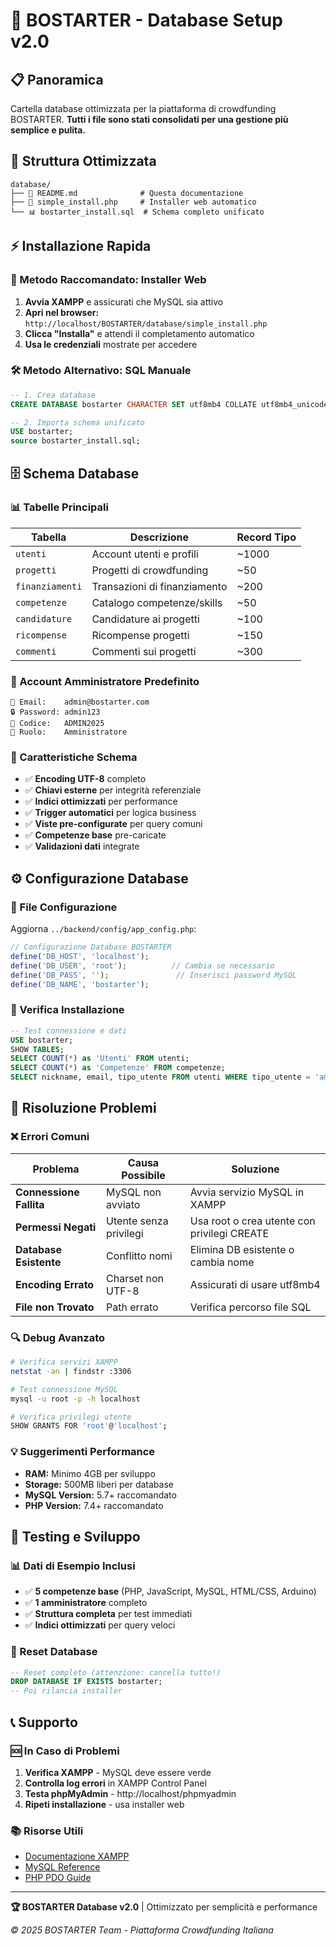 # 🚀 BOSTARTER - Database Setup v2.0

## 📋 Panoramica
Cartella database ottimizzata per la piattaforma di crowdfunding BOSTARTER.
**Tutti i file sono stati consolidati per una gestione più semplice e pulita.**

## 📁 Struttura Ottimizzata
```
database/
├── 📄 README.md              # Questa documentazione
├── 🔧 simple_install.php     # Installer web automatico
└── 📊 bostarter_install.sql  # Schema completo unificato
```

## ⚡ Installazione Rapida

### 🎯 Metodo Raccomandato: Installer Web
1. **Avvia XAMPP** e assicurati che MySQL sia attivo
2. **Apri nel browser:** `http://localhost/BOSTARTER/database/simple_install.php`
3. **Clicca "Installa"** e attendi il completamento automatico
4. **Usa le credenziali** mostrate per accedere

### 🛠️ Metodo Alternativo: SQL Manuale
```sql
-- 1. Crea database
CREATE DATABASE bostarter CHARACTER SET utf8mb4 COLLATE utf8mb4_unicode_ci;

-- 2. Importa schema unificato
USE bostarter;
source bostarter_install.sql;
```

## 🗄️ Schema Database

### 📊 Tabelle Principali
| Tabella | Descrizione | Record Tipo |
|---------|-------------|-------------|
| `utenti` | Account utenti e profili | ~1000 |
| `progetti` | Progetti di crowdfunding | ~50 |
| `finanziamenti` | Transazioni di finanziamento | ~200 |
| `competenze` | Catalogo competenze/skills | ~50 |
| `candidature` | Candidature ai progetti | ~100 |
| `ricompense` | Ricompense progetti | ~150 |
| `commenti` | Commenti sui progetti | ~300 |

### 🔐 Account Amministratore Predefinito
```
📧 Email:    admin@bostarter.com
🔒 Password: admin123
🎫 Codice:   ADMIN2025
👤 Ruolo:    Amministratore
```

### 🎯 Caratteristiche Schema
- ✅ **Encoding UTF-8** completo
- ✅ **Chiavi esterne** per integrità referenziale
- ✅ **Indici ottimizzati** per performance
- ✅ **Trigger automatici** per logica business
- ✅ **Viste pre-configurate** per query comuni
- ✅ **Competenze base** pre-caricate
- ✅ **Validazioni dati** integrate

## ⚙️ Configurazione Database

### 📝 File Configurazione
Aggiorna `../backend/config/app_config.php`:

```php
// Configurazione Database BOSTARTER
define('DB_HOST', 'localhost');
define('DB_USER', 'root');          // Cambia se necessario
define('DB_PASS', '');               // Inserisci password MySQL
define('DB_NAME', 'bostarter');
```

### 🔧 Verifica Installazione
```sql
-- Test connessione e dati
USE bostarter;
SHOW TABLES;
SELECT COUNT(*) as 'Utenti' FROM utenti;
SELECT COUNT(*) as 'Competenze' FROM competenze;
SELECT nickname, email, tipo_utente FROM utenti WHERE tipo_utente = 'amministratore';
```

## 🚨 Risoluzione Problemi

### ❌ Errori Comuni

| Problema | Causa Possibile | Soluzione |
|----------|-----------------|----------|
| **Connessione Fallita** | MySQL non avviato | Avvia servizio MySQL in XAMPP |
| **Permessi Negati** | Utente senza privilegi | Usa root o crea utente con privilegi CREATE |
| **Database Esistente** | Conflitto nomi | Elimina DB esistente o cambia nome |
| **Encoding Errato** | Charset non UTF-8 | Assicurati di usare utf8mb4 |
| **File non Trovato** | Path errato | Verifica percorso file SQL |

### 🔍 Debug Avanzato
```bash
# Verifica servizi XAMPP
netstat -an | findstr :3306

# Test connessione MySQL
mysql -u root -p -h localhost

# Verifica privilegi utente
SHOW GRANTS FOR 'root'@'localhost';
```

### 💡 Suggerimenti Performance
- **RAM:** Minimo 4GB per sviluppo
- **Storage:** 500MB liberi per database
- **MySQL Version:** 5.7+ raccomandato
- **PHP Version:** 7.4+ raccomandato

## 🧪 Testing e Sviluppo

### 📊 Dati di Esempio Inclusi
- ✅ **5 competenze base** (PHP, JavaScript, MySQL, HTML/CSS, Arduino)
- ✅ **1 amministratore** completo
- ✅ **Struttura completa** per test immediati
- ✅ **Indici ottimizzati** per query veloci

### 🔄 Reset Database
```sql
-- Reset completo (attenzione: cancella tutto!)
DROP DATABASE IF EXISTS bostarter;
-- Poi rilancia installer
```

## 📞 Supporto

### 🆘 In Caso di Problemi
1. **Verifica XAMPP** - MySQL deve essere verde
2. **Controlla log errori** in XAMPP Control Panel
3. **Testa phpMyAdmin** - http://localhost/phpmyadmin
4. **Ripeti installazione** - usa installer web

### 📚 Risorse Utili
- [Documentazione XAMPP](https://www.apachefriends.org/docs/)
- [MySQL Reference](https://dev.mysql.com/doc/)
- [PHP PDO Guide](https://www.php.net/manual/en/book.pdo.php)

---

**🏆 BOSTARTER Database v2.0** | Ottimizzato per semplicità e performance

*© 2025 BOSTARTER Team - Piattaforma Crowdfunding Italiana*
